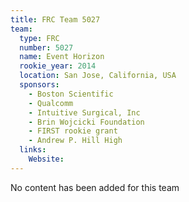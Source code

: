 ```yaml
---
title: FRC Team 5027
team:
  type: FRC
  number: 5027
  name: Event Horizon
  rookie_year: 2014
  location: San Jose, California, USA
  sponsors:
    - Boston Scientific
    - Qualcomm
    - Intuitive Surgical, Inc
    - Brin Wojcicki Foundation
    - FIRST rookie grant
    - Andrew P. Hill High
  links:
    Website: 
---
```

No content has been added for this team